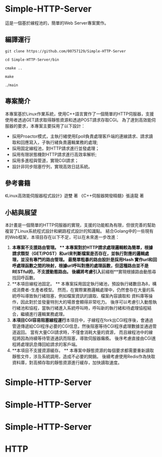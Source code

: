 # Simple-HTTP-Server
這是一個基於線程池的，簡單的Web Server專案實作。

## 編譯運行
`git clone https://github.com/00757129/Simple-HTTP-Server`

  `cd Simple-HTTP-Server/bin`
  
  `cmake ..`
  
  `make`
  
  `./main`
 
## 專案簡介
本專案基於Linux作業系統，使用C++語言實作了一個簡單的HTTP伺服器，支援使用者透過GET請求取得靜態資源和透過POST請求存取CGI。 為了達到高效能伺服器的要求，本專案主要採用了以下設計：
* 採用Proactor模式，主執行緒使用Epoll負責處理客戶端的連線請求、請求讀取和回應寫入，子執行緒負責邏輯業務的處理;
* 採用固定線程池，對HTTP請求進行並發處理；
* 採用有限狀態機對HTTP請求進行高效率解析;
* 採用多進程與管道，實現CGI請求；
* 設計非同步阻塞佇列，實現高效日誌系統。

## 參考書籍
《Linux高效能伺服器程式設計》遊雙 著
《C++伺服器開發精髓》張遠龍 著

## 小結與展望
本計畫是一個簡單的HTTP伺服器的實現，支援的功能較為有限，但很完善的幫助複習了Linux系統程式設計和網路程式設計的知識點。
結合Golang中的一些現有的Web框架，本項目存在以下不足，可以在未來進一步改進：
1. **本專案不支援路由管理。 ** 本專案對於HTTP請求處理邏輯較為簡單，根據請求類型（GET/POST）和url來判斷檔案是否存在，並執行對應的邏輯處理，並沒有專門的路由管理。 最簡單粗暴的路由設計是採用Hash
實作url和回呼處理函數之間的映射，根據url呼叫對應的處理函數，但這種路由並不是RESTful的，不支援動態路由。 後續將考慮引入**前綴樹**實現根據路由動態尋找回呼函數。
2. **本項目線程池固定。 ** 本專案採用固定執行緒池，預設執行緒數目為8，構成消費者-生產者模型。 然而，在實際業務邏輯處理中，仍然會存在大量的系統呼叫導致執行緒阻塞，例如檔案資訊的讀取、檔案內容讀取和
資料庫等操作，因此對於並發量特別大的場景會顯得非常吃力。 後序可以考慮引入動態執行緒池和協程，當執行緒進入系統呼叫時，呼叫新的執行緒和待處理協程結合，繼續進行邏輯業務處理。
3. **本項目CGI容易阻塞線程運行**本項目中，子線程在fork出CGI程序後，會通過管道傳遞給CGI程序必要的CGI信息，然後阻塞等待CGI程序處理數據並通過管道返回。 當有大量CGI請求時，不僅會消耗大量的資源，
而且線程池中的線程將因為持續等待管道通訊而阻塞，導致伺服器癱瘓。 後序考慮直接由CGI進程將處理訊息傳回給請求的客戶端。
4. **本項目不支援資源緩存。 ** 本專案中靜態資源的每個要求都需要重新讀取靜態文件，涉及系統調用，造成不必要的開銷。 後續考慮使用Redis作為快取資料庫，對高頻存取的靜態資源進行緩存，加快讀取速度。
# Simple-HTTP-Server
# Simple-HTTP-Server
# Simple-HTTP-Server
# HTTP
